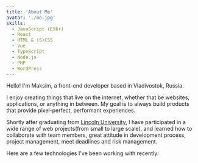 ```yaml
---
title: 'About Me'
avatar: './me.jpg'
skills:
  - JavaScript (ES6+)
  - React
  - HTML & (S)CSS
  - Vue
  - TypeScript
  - Node.js
  - PHP
  - WordPress
---
```


Hello! I'm Maksim, a front-end developer based in Vladivostok, Russia.

I enjoy creating things that live on the internet, whether that be websites, applications, or anything in between. My goal is to always build products that provide pixel-perfect, performant experiences.

Shortly after graduating from [Lincoln University](http://www.lincolnuca.edu/), I have participated in a wide range of web projects(from small to large scale), and learned how to collaborate with team members, great attitude in development process, project management, meet deadlines and risk management.

Here are a few technologies I've been working with recently:
